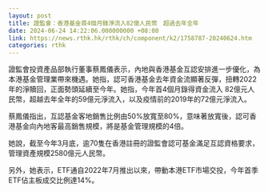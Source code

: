 ```yaml
---
layout: post
title: 證監會：香港基金首4個月錄淨流入82億人民幣　超過去年全年
date: 2024-06-24 14:22:06.000000000 +08:00
link: https://news.rthk.hk/rthk/ch/component/k2/1758787-20240624.htm
categories: rthk
---
```


證監會投資產品部執行董事蔡鳳儀表示，內地與香港基金互認安排進一步優化，為本港基金管理業帶來機遇。她指，認可香港基金去年資金流顯著反彈，扭轉2022年的淨贖回，正面勢頭延續至今年。她指，今年首4個月錄得資金流入 82億元人民幣，超越去年全年的59億元淨流入，以及疫情前的2019年的72億元淨流入。

蔡鳳儀指出，互認基金客地銷售比例由50%放寬至80%，意味著放寬後，認可香港基金向內地客最高銷售規模，將是基金管理規模的4倍。

她說，截至今年3月底，逾70隻在香港註冊的證監會認可基金滿足互認資格要求，管理資產規模2580億元人民幣。

另外，她表示，ETF通自2022年7月推出以來，帶動本港ETF市場交投，今年首季ETF佔主板成交比例達14%。
